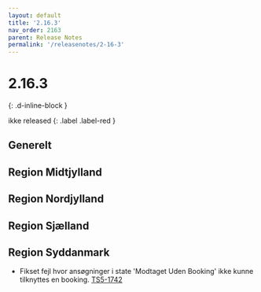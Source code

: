 ```yaml
---
layout: default
title: '2.16.3'
nav_order: 2163
parent: Release Notes
permalink: '/releasenotes/2-16-3'
---
```


# 2.16.3
{: .d-inline-block }

ikke released 
{: .label .label-red }

## Generelt

## Region Midtjylland

## Region Nordjylland

## Region Sjælland

## Region Syddanmark
- Fikset fejl hvor ansøgninger i state 'Modtaget Uden Booking' ikke kunne tilknyttes en booking. [TS5-1742](https://sd.trifork.com/projects/TS5/queues/custom/95/TS5-1742)
